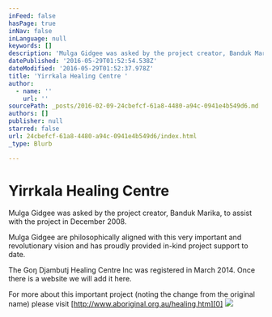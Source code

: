```yaml
---
inFeed: false
hasPage: true
inNav: false
inLanguage: null
keywords: []
description: 'Mulga Gidgee was asked by the project creator, Banduk Marika, to assist with the project in December 2008.'
datePublished: '2016-05-29T01:52:54.538Z'
dateModified: '2016-05-29T01:52:37.978Z'
title: 'Yirrkala Healing Centre '
author:
  - name: ''
    url: ''
sourcePath: _posts/2016-02-09-24cbefcf-61a8-4480-a94c-0941e4b549d6.md
authors: []
publisher: null
starred: false
url: 24cbefcf-61a8-4480-a94c-0941e4b549d6/index.html
_type: Blurb

---
```

# Yirrkala Healing Centre 

Mulga Gidgee was asked by the project creator, Banduk Marika, to assist with the project in December 2008\.

Mulga Gidgee are philosophically aligned with this very important and revolutionary vision and has proudly provided in-kind project support to date.

The Goŋ Djambutj Healing Centre Inc was registered in March 2014\. Once there is a website we will add it here.

For more about this important project (noting the change from the original name) please visit [http://www.aboriginal.org.au/healing.htm][0]
![](https://s3-us-west-2.amazonaws.com/the-grid-img/p/bd1015952e5cd68eba5d2f2aab2c2e6df2020af9.jpg)

[0]: http://www.aboriginal.org.au/healing.htm